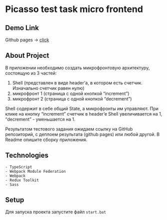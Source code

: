 # Picasso test task micro frontend

## Demo Link
Github pages -> [click](https://xlebyshk.github.io/picasso-test-task-mf/)

## About Project

В приложении необходимо создать микрофронтовую архитектуру, состоящую из 3 частей:
1. Shell (представлен в виде header’а, в котором есть счетчик. Изначально счетчик равен нулю)
2. микрофронт 1 (страница с одной кнопкой “increment”)
3. микрофронт 2 (страница с одной кнопкой “decrement”)

Shell содержит в себе общий State, а микрофронты им управляют. При клике на кнопку “increment”
счетчик в header’e Shell увеличивается на 1, “decrement” - уменьшается на 1.

Результатом тестового задания ожидаем ссылку на GitHub репозиторий, с деплоем результата (github pages) или любой другой. В Readme опишите сборку приложения.

## Technologies
    - TypeScript
    - Webpack Module Federation
    - Webpack
    - Redux Toolkit
    - Sass

## Setup
Для запуска проекта запустите файл `start.bat`
